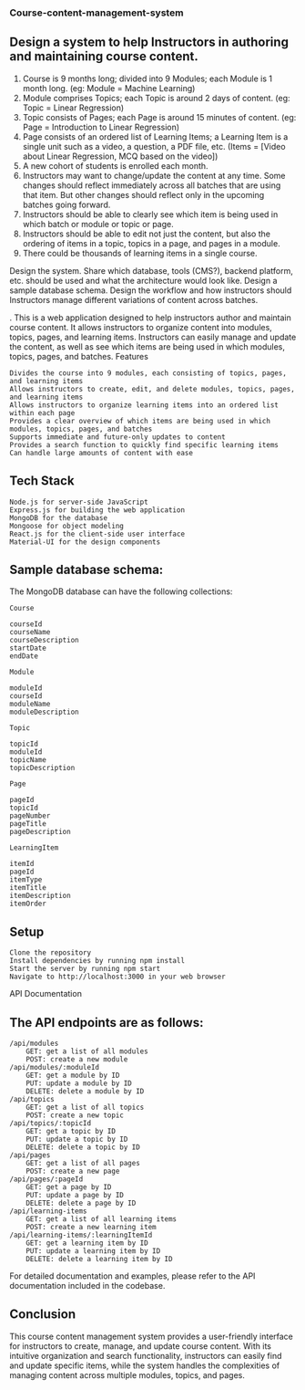 ###  Course-content-management-system


## Design a system to help Instructors in authoring and maintaining course content. 
1. Course is 9 months long; divided into 9 Modules; each Module is 1 month long. (eg: Module = Machine Learning)
2. Module comprises Topics; each Topic is around 2 days of content. (eg: Topic = Linear Regression)
3. Topic consists of Pages; each Page is around 15 minutes of content. (eg: Page = Introduction to Linear Regression)
4. Page consists of an ordered list of Learning Items; a Learning Item is a single unit such as a video, a question, a PDF file, etc. (Items = [Video about Linear Regression, MCQ based on the video])
5. A new cohort of students is enrolled each month. 
6. Instructors may want to change/update the content at any time. Some changes should reflect immediately across all batches that are using that item. But other changes should reflect only in the upcoming batches going forward.
7. Instructors should be able to clearly see which item is being used in which batch or module or topic or page. 
8. Instructors should be able to edit not just the content, but also the ordering of items in a topic, topics in a page, and pages in a module.
9. There could be thousands of learning items in a single course. 

Design the system. Share which database, tools (CMS?), backend platform, etc. should be used and what the architecture would look like.
Design a sample database schema. 
Design the workflow and how instructors should Instructors manage different variations of content across batches. 



. This is a web application designed to help instructors author and maintain course content. It allows instructors to organize content into modules, topics, pages, and learning items. Instructors can easily manage and update the content, as well as see which items are being used in which modules, topics, pages, and batches.
Features

    Divides the course into 9 modules, each consisting of topics, pages, and learning items
    Allows instructors to create, edit, and delete modules, topics, pages, and learning items
    Allows instructors to organize learning items into an ordered list within each page
    Provides a clear overview of which items are being used in which modules, topics, pages, and batches
    Supports immediate and future-only updates to content
    Provides a search function to quickly find specific learning items
    Can handle large amounts of content with ease

## Tech Stack

    Node.js for server-side JavaScript
    Express.js for building the web application
    MongoDB for the database
    Mongoose for object modeling
    React.js for the client-side user interface
    Material-UI for the design components

## Sample database schema:

The MongoDB database can have the following collections:

    Course

    courseId
    courseName
    courseDescription
    startDate
    endDate

    Module

    moduleId
    courseId
    moduleName
    moduleDescription

    Topic

    topicId
    moduleId
    topicName
    topicDescription

    Page

    pageId
    topicId
    pageNumber
    pageTitle
    pageDescription

    LearningItem

    itemId
    pageId
    itemType
    itemTitle
    itemDescription
    itemOrder

## Setup

    Clone the repository
    Install dependencies by running npm install
    Start the server by running npm start
    Navigate to http://localhost:3000 in your web browser

API Documentation

## The API endpoints are as follows:

    /api/modules
        GET: get a list of all modules
        POST: create a new module
    /api/modules/:moduleId
        GET: get a module by ID
        PUT: update a module by ID
        DELETE: delete a module by ID
    /api/topics
        GET: get a list of all topics
        POST: create a new topic
    /api/topics/:topicId
        GET: get a topic by ID
        PUT: update a topic by ID
        DELETE: delete a topic by ID
    /api/pages
        GET: get a list of all pages
        POST: create a new page
    /api/pages/:pageId
        GET: get a page by ID
        PUT: update a page by ID
        DELETE: delete a page by ID
    /api/learning-items
        GET: get a list of all learning items
        POST: create a new learning item
    /api/learning-items/:learningItemId
        GET: get a learning item by ID
        PUT: update a learning item by ID
        DELETE: delete a learning item by ID



        

For detailed documentation and examples, please refer to the API documentation included in the codebase.
## Conclusion

This course content management system provides a user-friendly interface for instructors to create, manage, and update course content. With its intuitive organization and search functionality, instructors can easily find and update specific items, while the system handles the complexities of managing content across multiple modules, topics, and pages.